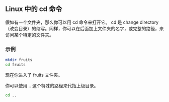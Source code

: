 ## Linux 中的 cd 命令

假如有一个文件夹，那么你可以用 cd 命令来打开它。 cd 是 change directory（改变目录）的缩写。同样，你可以在后面加上文件夹的名字，或完整的路径，来访问某个特定的文件夹。

### 示例
```bash
mkdir fruits
cd fruits
```

现在你进入了 fruits 文件夹。

你可以使用 .. 这个特殊的路径来代指上级目录。

```bash
cd ..
```